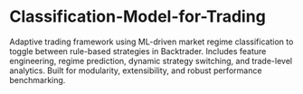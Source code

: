 # Classification-Model-for-Trading
Adaptive trading framework using ML-driven market regime classification to toggle between rule-based strategies in Backtrader. Includes feature engineering, regime prediction, dynamic strategy switching, and trade-level analytics. Built for modularity, extensibility, and robust performance benchmarking.
